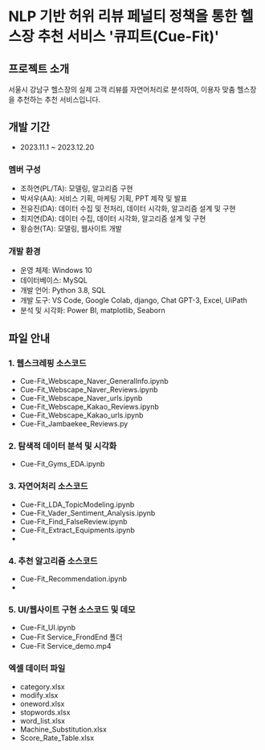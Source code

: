 # NLP 기반 허위 리뷰 페널티 정책을 통한 헬스장 추천 서비스 '큐피트(Cue-Fit)'


## 프로젝트 소개
서울시 강남구 헬스장의 실제 고객 리뷰를 자연어처리로 분석하여, 이용자 맞춤 헬스장을 추천하는 추천 서비스입니다. 


## 개발 기간
 - 2023.11.1 ~ 2023.12.20


### 멤버 구성
 - 조하연(PL/TA): 모델링, 알고리즘 구현
 - 박서우(AA): 서비스 기획, 마케팅 기획, PPT 제작 및 발표
 - 전유진(DA): 데이터 수집 및 전처리, 데이터 시각화, 알고리즘 설계 및 구현
 - 최지연(DA): 데이터 수집, 데이터 시각화, 알고리즘 설계 및 구현
 - 황승현(TA): 모델링, 웹사이트 개발


### 개발 환경
 - 운영 체제: Windows 10
 - 데이터베이스: MySQL
 - 개발 언어: Python 3.8, SQL
 - 개발 도구: VS Code, Google Colab, django, Chat GPT-3, Excel, UiPath
 - 분석 및 시각화: Power BI, matplotlib, Seaborn


## 파일 안내
### 1. 웹스크레핑 소스코드
  - Cue-Fit_Webscape_Naver_GeneralInfo.ipynb
  - Cue-Fit_Webscape_Naver_Reviews.ipynb
  - Cue-Fit_Webscape_Naver_urls.ipynb
  - Cue-Fit_Webscape_Kakao_Reviews.ipynb
  - Cue-Fit_Webscape_Kakao_urls.ipynb
  - Cue-Fit_Jambaekee_Reviews.py
    
### 2. 탐색적 데이터 분석 및 시각화
  - Cue-Fit_Gyms_EDA.ipynb
    
### 3. 자연어처리 소스코드
  - Cue-Fit_LDA_TopicModeling.ipynb
  - Cue-Fit_Vader_Sentiment_Analysis.ipynb
  - Cue-Fit_Find_FalseReview.ipynb
  - Cue-Fit_Extract_Equipments.ipynb
  - 
### 4. 추천 알고리즘 소스코드
  - Cue-Fit_Recommendation.ipynb
  - 
### 5. UI/웹사이트 구현 소스코드 및 데모
  - Cue-Fit_UI.ipynb
  - Cue-Fit Service_FrondEnd 폴더
  - Cue-Fit Service_demo.mp4

### 엑셀 데이터 파일
  - category.xlsx
  - modify.xlsx
  - oneword.xlsx
  - stopwords.xlsx
  - word_list.xlsx
  - Machine_Substitution.xlsx
  - Score_Rate_Table.xlsx
